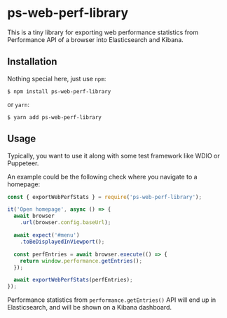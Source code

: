 # ps-web-perf-library

This is a tiny library for exporting web performance statistics from Performance API of a browser into Elasticsearch and Kibana.

## Installation

Nothing special here, just use `npm`:

```
$ npm install ps-web-perf-library
```

or `yarn`:

```
$ yarn add ps-web-perf-library
```

## Usage

Typically, you want to use it along with some test framework like WDIO or Puppeteer.

An example could be the following check where you navigate to a homepage:

```javascript
const { exportWebPerfStats } = require('ps-web-perf-library');

it('Open homepage', async () => {
  await browser
    .url(browser.config.baseUrl);

  await expect('#menu')
    .toBeDisplayedInViewport();

  const perfEntries = await browser.execute(() => {
    return window.performance.getEntries();
  });

  await exportWebPerfStats(perfEntries);
});
```

Performance statistics from `performance.getEntries()` API will end up in Elasticsearch, and will be shown on a Kibana dashboard.


